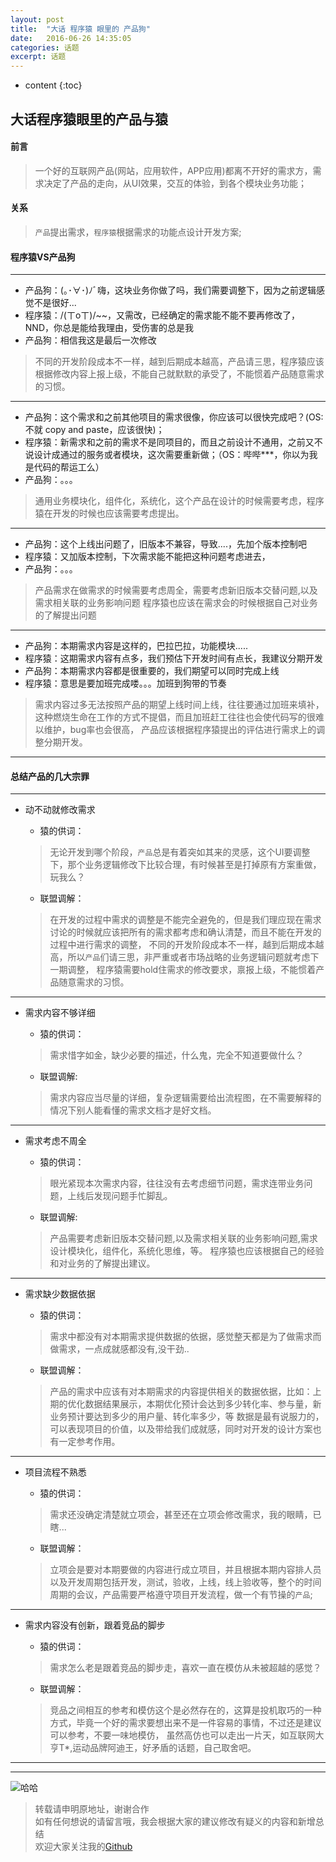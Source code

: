 ```yaml
---
layout: post
title:  "大话 程序猿 眼里的 产品狗"
date:   2016-06-26 14:35:05
categories: 话题
excerpt: 话题
---
```


* content
{:toc}



## 大话程序猿眼里的产品与猿

#### 前言
> 一个好的互联网产品(网站，应用软件，APP应用)都离不开好的需求方，需求决定了产品的走向，从UI效果，交互的体验，到各个模块业务功能；

#### 关系
> `产品`提出需求，`程序猿`根据需求的功能点设计开发方案;


#### 程序猿VS产品狗
---

* 产品狗：(｡･∀･)ﾉﾞ嗨，这块业务你做了吗，我们需要调整下，因为之前逻辑感觉不是很好...    
* 程序猿：/(ㄒoㄒ)/~~，又需改，已经确定的需求能不能不要再修改了，NND，你总是能给我理由，受伤害的总是我
* 产品狗：相信我这是最后一次修改

> 不同的开发阶段成本不一样，越到后期成本越高，产品请三思，程序猿应该根据修改内容上报上级，不能自己就默默的承受了，不能惯着产品随意需求的习惯。

---

* 产品狗：这个需求和之前其他项目的需求很像，你应该可以很快完成吧？(OS:不就 copy and paste，应该很快)；   
* 程序猿：新需求和之前的需求不是同项目的，而且之前设计不通用，之前又不说设计成通过的服务或者模块，这次需要重新做；（OS：哔哔***，你以为我是代码的帮运工么）   
* 产品狗：。。。

> 通用业务模块化，组件化，系统化，这个产品在设计的时候需要考虑，程序猿在开发的时候也应该需要考虑提出。  

---

* 产品狗：这个上线出问题了，旧版本不兼容，导致....，先加个版本控制吧
* 程序猿：又加版本控制，下次需求能不能把这种问题考虑进去，
* 产品狗：。。。

> 产品需求在做需求的时候需要考虑周全，需要考虑新旧版本交替问题,以及需求相关联的业务影响问题
程序猿也应该在需求会的时候根据自己对业务的了解提出问题

---

* 产品狗：本期需求内容是这样的，巴拉巴拉，功能模块.....
* 程序猿：这期需求内容有点多，我们预估下开发时间有点长，我建议分期开发
* 产品狗：本期需求内容都是很重要的，我们期望可以同时完成上线
* 程序猿：意思是要加班完成喽。。。加班到狗带的节奏

> 需求内容过多无法按照产品的期望上线时间上线，往往要通过加班来填补，这种燃烧生命在工作的方式不提倡，而且加班赶工往往也会使代码写的很难以维护，bug率也会很高，
产品应该根据程序猿提出的评估进行需求上的调整分期开发。

---

#### 总结产品的几大宗罪

---
* 动不动就修改需求   
    * 猿的供词：    

    > 无论开发到哪个阶段，`产品`总是有着突如其来的灵感，这个UI要调整下，那个业务逻辑修改下比较合理，有时候甚至是打掉原有方案重做，玩我么？

    * 联盟调解：    

    > 在开发的过程中需求的调整是不能完全避免的，但是我们理应现在需求讨论的时候就应该把所有的需求都考虑和确认清楚，而且不能在开发的过程中进行需求的调整，
     不同的开发阶段成本不一样，越到后期成本越高，所以`产品`们请三思，非严重或者市场战略的业务逻辑问题就考虑下一期调整，
     程序猿需要hold住需求的修改要求，禀报上级，不能惯着产品随意需求的习惯。

---

* 需求内容不够详细
    * 猿的供词：   

    > 需求惜字如金，缺少必要的描述，什么鬼，完全不知道要做什么？

    * 联盟调解:    

    > 需求内容应当尽量的详细，复杂逻辑需要给出流程图，在不需要解释的情况下别人能看懂的需求文档才是好文档。

---

* 需求考虑不周全
    * 猿的供词：   

    > 眼光紧现本次需求内容，往往没有去考虑细节问题，需求连带业务问题，上线后发现问题手忙脚乱。 

    * 联盟调解:   

    > 产品需要考虑新旧版本交替问题,以及需求相关联的业务影响问题,需求设计模块化，组件化，系统化思维，等。
      程序猿也应该根据自己的经验和对业务的了解提出建议。

---

* 需求缺少数据依据
    * 猿的供词：

    > 需求中都没有对本期需求提供数据的依据，感觉整天都是为了做需求而做需求，一点成就感都没有,没干劲..

    * 联盟调解： 

    > 产品的需求中应该有对本期需求的内容提供相关的数据依据，比如：上期的优化数据结果展示，本期优化预计会达到多少转化率、参与量，新业务预计要达到多少的用户量、转化率多少，等
      数据是最有说服力的，可以表现项目的价值，以及带给我们成就感，同时对开发的设计方案也有一定参考作用。

---

* 项目流程不熟悉
    * 猿的供词：  

    > 需求还没确定清楚就立项会，甚至还在立项会修改需求，我的眼睛，已瞎...

    * 联盟调解：   

    > 立项会是要对本期要做的内容进行成立项目，并且根据本期内容排人员以及开发周期包括开发，测试，验收，上线，线上验收等，整个的时间周期的会议，产品需要严格遵守项目开发流程，做一个有节操的`产品`;

---

* 需求内容没有创新，跟着竞品的脚步
    * 猿的供词：  

    > 需求怎么老是跟着竞品的脚步走，喜欢一直在模仿从未被超越的感觉？

    * 联盟调解：   

    > 竞品之间相互的参考和模仿这个是必然存在的，这算是投机取巧的一种方式，毕竟一个好的需求要想出来不是一件容易的事情，不过还是建议可以参考，不要一味地模仿，
      虽然高仿也可以走出一片天，如互联网大亨T*,运动品牌阿迪王，好矛盾的话题，自己取舍吧。
      
---



---
![哈哈](http://demo.thankbabe.com/blog/images/ms.jpg)

> 转载请申明原地址，谢谢合作   
> 如有任何想说的请留言哦，我会根据大家的建议修改有疑义的内容和新增总结    
> 欢迎大家关注我的[Github](https://github.com/SFLAQiu)   